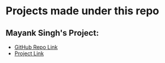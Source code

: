 # Projects made under this repo

## Mayank Singh's Project:
   - [GitHub Repo Link](https://github.com/mayankkuthar/Open-Source-Dictionary)
   - [Project Link](https://mayankkuthar.github.io/Open-Source-Dictionary/) 
